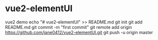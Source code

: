 # vue2-elementUI
vue2 demo
echo "# vue2-elementUI" >> README.md
git init
git add README.md
git commit -m "first commit"
git remote add origin https://github.com/jane0412/vue2-elementUI.git
git push -u origin master
